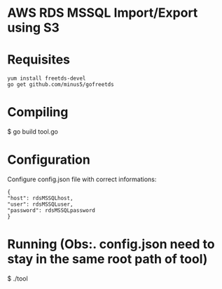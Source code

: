 # AWS RDS MSSQL Import/Export using S3

Requisites
==========
    yum install freetds-devel
    go get github.com/minus5/gofreetds

Compiling
=========
$ go build tool.go

Configuration
=============
Configure config.json file with correct informations:

    {
    "host": rdsMSSQLhost,
    "user": rdsMSSQLuser,
    "password": rdsMSSQLpassword
    }

Running (Obs:. config.json need to stay in the same root path of tool)
=======
$ ./tool
